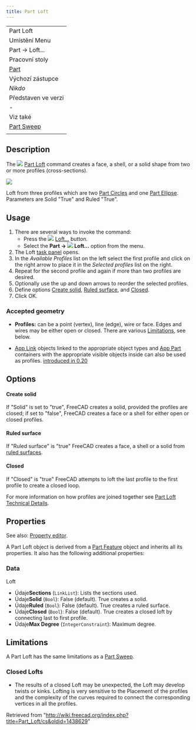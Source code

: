 ```yaml
---
title: Part Loft
---
```

|  |
| --- |
| Part Loft |
| Umístění Menu |
| Part → Loft... |
| Pracovní stoly |
| [Part](/Part_Workbench/cs "Part Workbench/cs") |
| Výchozí zástupce |
| *Nikdo* |
| Představen ve verzi |
| - |
| Viz také |
| [Part Sweep](/Part_Sweep/cs "Part Sweep/cs") |
|  |

## Description

The ![](/images/Part_Loft.svg) [Part Loft](/Part_Loft "Part Loft") command creates a face, a shell, or a solid shape from two or more profiles (cross-sections).

![](/images/Part_Loft_solid_ruled_from3profiles_example_FreeCAD_0_13.jpg)

Loft from three profiles which are two [Part Circles](/Part_Circle "Part Circle") and one [Part Ellipse](/Part_Ellipse "Part Ellipse"). Parameters are Solid "True" and Ruled "True".

## Usage

1. There are several ways to invoke the command:
   * Press the ![](/images/Part_Loft.svg) [Loft...](/Part_Loft "Part Loft") button.
   * Select the **Part → ![](/images/Part_Loft.svg) Loft...** option from the menu.
2. The Loft [task panel](/Task_panel "Task panel") opens.
3. In the *Available Profiles* list on the left select the first profile and click on the right arrow to place it in the *Selected profiles* list on the right.
4. Repeat for the second profile and again if more than two profiles are desired.
5. Optionally use the up and down arrows to reorder the selected profiles.
6. Define options [Create solid](#Data), [Ruled surface](#Data), and [Closed](#Data).
7. Click OK.

### Accepted geometry

* **Profiles:** can be a point (vertex), line (edge), wire or face. Edges and wires may be either open or closed. There are various [Limitations](#Limitations), see below.

* [App Link](/App_Link "App Link") objects linked to the appropriate object types and [App Part](/App_Part "App Part") containers with the appropriate visible objects inside can also be used as profiles. [introduced in 0.20](/Release_notes_0.20 "Release notes 0.20")

## Options

#### Create solid

If "Solid" is set to "true", FreeCAD creates a solid, provided the profiles are closed; if set to "false", FreeCAD creates a face or a shell for either open or closed profiles.

#### Ruled surface

If "Ruled surface" is "true" FreeCAD creates a face, a shell or a solid from [ruled surfaces](http://en.wikipedia.org/wiki/Ruled_surface).

#### Closed

If "Closed" is "true" FreeCAD attempts to loft the last profile to the first profile to create a closed loop.

For more information on how profiles are joined together see [Part Loft Technical Details](/Part_Loft_Technical_Details "Part Loft Technical Details").

## Properties

See also: [Property editor](/Property_editor "Property editor").

A Part Loft object is derived from a [Part Feature](/Part_Feature "Part Feature") object and inherits all its properties. It also has the following additional properties:

### Data

Loft

* Údaje**Sections** (`LinkList`): Lists the sections used.
* Údaje**Solid** (`Bool`): False (default). True creates a solid.
* Údaje**Ruled** (`Bool`): False (default). True creates a ruled surface.
* Údaje**Closed** (`Bool`): False (default). True creates a closed loft by connecting last to first profile.
* Údaje**Max Degree** (`IntegerConstraint`): Maximum degree.

## Limitations

A Part Loft has the same limitations as a [Part Sweep](/Part_Sweep#Limitations "Part Sweep").

### Closed Lofts

* The results of a closed Loft may be unexpected, the Loft may develop twists or kinks. Lofting is very sensitive to the Placement of the profiles and the complexity of the curves required to connect the corresponding vertices in all the profiles.

Retrieved from "<http://wiki.freecad.org/index.php?title=Part_Loft/cs&oldid=1438629>"